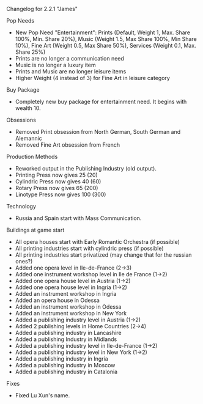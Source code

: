 Changelog for 2.2.1 "James"

Pop Needs
- New Pop Need "Entertainment": Prints (Default, Weight 1, Max. Share 100%, Min. Share 20%), Music (Weight 1.5, Max Share 100%, Min Share 10%), Fine Art (Weight 0.5, Max Share 50%), Services (Weight 0.1, Max. Share 25%)
- Prints are no longer a communication need
- Music is no longer a luxury item
- Prints and Music are no longer leisure items
- Higher Weight (4 instead of 3) for Fine Art in leisure category

Buy Package
- Completely new buy package for entertainment need. It begins with wealth 10.

Obsessions
- Removed Print obsession from North German, South German and Alemannic
- Removed Fine Art obsession from French

Production Methods
- Reworked output in the Publishing Industry (old output).
- Printing Press now gives 25 (20)
- Cylindric Press now gives 40 (60)
- Rotary Press now gives 65 (200)
- Linotype Press now gives 100 (300)

Technology
- Russia and Spain start with Mass Communication.

Buildings at game start
- All opera houses start with Early Romantic Orchestra (if possible)
- All printing industries start with cylindric press (if possible)
- All printing industries start privatized (may change that for the russian ones?)
- Added one opera level in Ile-de-France (2->3)
- Added one instrument workshop level in Ile de France (1->2)
- Added one opera house level in Austria (1->2)
- Added one opera house level in Ingria (1->2)
- Added an instrument workshop in Ingria
- Added an opera house in Odessa
- Added an instrument workshop in Odessa
- Added an instrument workshop in New York
- Added a publishing industry level in Austria (1->2)
- Added 2 publishing levels in Home Countries (2->4)
- Added a publishing industry in Lancashire
- Added a publishing Industry in Midlands
- Added a publishing industry level in Ile-de-France (1->2)
- Added a publishing industry level in New York (1->2)
- Added a publishing industry in Ingria
- Added a publishing industry in Moscow
- Added a publishing industry in Catalonia

Fixes
- Fixed Lu Xun's name.
